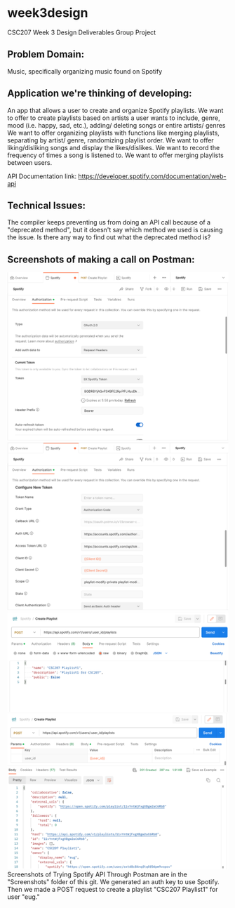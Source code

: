 # week3design
CSC207 Week 3 Design Deliverables Group Project

## Problem Domain: 
Music, specifically organizing music found on Spotify

## Application we're thinking of developing:
An app that allows a user to create and organize Spotify playlists.
We want to offer to create playlists based on artists a user wants to include, genre, mood (i.e. happy, sad, etc.), 
adding/ deleting songs or entire artists/ genres
We want to offer organizing playlists with functions like merging playlists, separating by artist/ genre, 
randomizing playlist order.
We want to offer liking/disliking songs and display the likes/dislikes.
We want to record the frequency of times a song is listened to.
We want to offer merging playlists between users.

API Documentation link: https://developer.spotify.com/documentation/web-api

## Technical Issues:
The compiler keeps preventing us from doing an API call because of a "deprecated method", but it doesn't say which method we used is causing the issue. Is there any way to find out what the deprecated method is?

## Screenshots of making a call on Postman:
![Screenshot of token generation](https://github.com/pitons04/week3design/blob/main/Screenshots/Postman%20Auth%2C%20Generating%20Token%20For%20Spotify%20API%20Screenshot%20Part%201%20-%20CSC207%20Group%20229%20.png)
![Screenshot of token generation pt.2](https://github.com/pitons04/week3design/blob/main/Screenshots/Postman%20Auth%2C%20Generating%20Token%20For%20Spotify%20API%20Screenshot%20Part%202%20-%20CSC207%20Group%20229%20.png)
![Screenshot of playlist creation](https://github.com/pitons04/week3design/blob/main/Screenshots/Creating%20A%20Playlist%20Through%20Spotify%20API%20With%20Postman%2C%20POST%20and%20Body%20Screenshot%20-%20CSC207%20Group%20229%20.png)
![Playlist creation result](https://github.com/pitons04/week3design/blob/main/Screenshots/Creating%20A%20Playlist%20Through%20Spotify%20API%20With%20Postman%2C%20POST%2C%20Params%20and%20Result%20Screenshot%20-%20CSC207%20Group%20229%20.png)
Screenshots of Trying Spotify API Through Postman are in the "Screenshots" folder of this git.
We generated an auth key to use Spotify. Then we made a POST request to create a playlist "CSC207 Playlist1" for user "eug."
